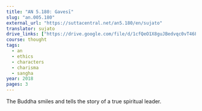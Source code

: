 ```yaml
---
title: "AN 5.180: Gavesī"
slug: "an.005.180"
external_url: "https://suttacentral.net/an5.180/en/sujato"
translator: sujato
drive_links: ["https://drive.google.com/file/d/1cfQeO1X8guJBedvqc0vT46FwNetatHs-/view?usp=drivesdk"]
course: thought
tags:
  - an
  - ethics
  - characters
  - charisma
  - sangha
year: 2018
pages: 3
---
```


The Buddha smiles and tells the story of a true spiritual leader.
